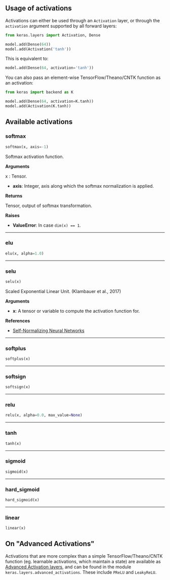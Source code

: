
## Usage of activations

Activations can either be used through an `Activation` layer, or through the `activation` argument supported by all forward layers:

```python
from keras.layers import Activation, Dense

model.add(Dense(64))
model.add(Activation('tanh'))
```

This is equivalent to:

```python
model.add(Dense(64, activation='tanh'))
```

You can also pass an element-wise TensorFlow/Theano/CNTK function as an activation:

```python
from keras import backend as K

model.add(Dense(64, activation=K.tanh))
model.add(Activation(K.tanh))
```

## Available activations

### softmax


```python
softmax(x, axis=-1)
```


Softmax activation function.

__Arguments__

x : Tensor.
- __axis__: Integer, axis along which the softmax normalization is applied.

__Returns__

Tensor, output of softmax transformation.

__Raises__

- __ValueError__: In case `dim(x) == 1`.

----

### elu


```python
elu(x, alpha=1.0)
```

----

### selu


```python
selu(x)
```


Scaled Exponential Linear Unit. (Klambauer et al., 2017)

__Arguments__

- __x__: A tensor or variable to compute the activation function for.

__References__

- [Self-Normalizing Neural Networks](https://arxiv.org/abs/1706.02515)

----

### softplus


```python
softplus(x)
```

----

### softsign


```python
softsign(x)
```

----

### relu


```python
relu(x, alpha=0.0, max_value=None)
```

----

### tanh


```python
tanh(x)
```

----

### sigmoid


```python
sigmoid(x)
```

----

### hard_sigmoid


```python
hard_sigmoid(x)
```

----

### linear


```python
linear(x)
```


## On "Advanced Activations"

Activations that are more complex than a simple TensorFlow/Theano/CNTK function (eg. learnable activations, which maintain a state) are available as [Advanced Activation layers](layers/advanced-activations.md), and can be found in the module `keras.layers.advanced_activations`. These include `PReLU` and `LeakyReLU`.
